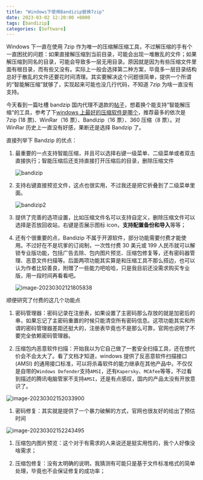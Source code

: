 ```yaml
---
title: "Windows下使用Bandizip替换7zip"
date: 2023-03-02 12:20:00 +0800
tags: [bandizip]
categories: [Software]
---
```


Windows 下一直在使用 7zip 作为唯一的压缩解压缩工具，不过解压缩的手有个一直困扰的问题：如果直接解压缩到当前目录，可能会出现一堆散乱的文件；如果解压缩到同名的目录，可能会导致多一层无用目录。原因就是因为有些压缩文件里面有根目录，而有些又没有。实际上一般会选择第二种方案，毕竟多一层目录结构总好于散乱的文件还要花时间清理。其实要解决这个问题很简单，提供一个所谓的“智能解压缩”就够了，实现起来可能也没几行代码，不知道 7zip 为啥一直没有支持。

今天看到一篇吐槽 bandzip 国内代理不退款的[帖子](https://www.v2ex.com/t/866229?p=2)，想着换个能支持“智能解压缩“的工具，参考了下[windows 上最好的压缩软件是哪个](https://www.v2ex.com/t/862733)，推荐最多的依次是 7zip (18 票)、WinRar（16 票）、Bandizip（16 票）、360 压缩（8 票）。对 WinRar 历史上一直没有好感，果断还是选择 Bandzip 了。

直接列举下 Bandzip 的优点：

1. 最重要的一点支持智能压缩，并且可以选择右键一级菜单、二级菜单或者双击直接执行；智能压缩后还支持直接打开压缩后的目录，删除压缩文件

   ![bandizip](https://pic-1251468582.picsh.myqcloud.com/pic/2023/03/02/33d78e.gif)

2. 支持右键直接预览文件，这点也很实用，不过我还是把它折叠到了二级菜单里面。

   ![bandizip2](https://pic-1251468582.picsh.myqcloud.com/pic/2023/03/02/9420a5.gif)

3. 提供了完善的选项设置，比如压缩文件名可以支持自定义，删除压缩文件可以选择是否放回收站，右键是否展示图标 icon，**支持配置备份和导入**等等；

4. 还有个很重要的点，Bandizip 不属于开源软件，部分功能需要付费才能使用。不过好在不是坑爹的订阅制，一次性付费 30 美元或 199 人民币就可以解锁专业版功能，包括广告去除、包内图片预览、压缩包修复等，还有密码器管理、恶意文件扫描等。后面两项功能其实算是和压缩工具不那么搭边，也可以认为作者比较善良，附赠了一些能力吧哈哈，只是我目前还没需求购买专业版，用一段时间再看看吧。

   ![image-20230302121805838](https://pic-1251468582.picsh.myqcloud.com/pic/2023/03/02/1502e3.png)

顺便研究了付费的这几个功能点

1. 密码管理器：密码记录在注册表，如果设置了主密码那么存放的就是加密后的串，如果忘记了主密码重置的时候只能清空所有密码信息。这项功能其实和所谓的密码管理器差距还挺大的，注册表毕竟也不是那么可靠，官网也说明了不要完全依赖密码管理器。

1. 压缩包内恶意软件扫描：开始我以为它自己做了一套安全扫描工具，还在想代价会不会太大了。看了文档才知道，windows 提供了反恶意软件扫描接口 (AMSI) 的通用接口标准，可以将杀毒软件的能力继承在其他产品中。不仅仅是自带的`Windows Defender`支持`AMSI`，还有`Kapersky`、`MCAfee`等等，不过看到描述的腾讯电脑管家不支持`AMSI`，还是有点感叹，国内的产品太没有开放意识了。

  ![image-20230302152033900](https://pic-1251468582.picsh.myqcloud.com/pic/2023/03/02/a61462.png)

1. 密码修复：其实就是提供了一个暴力破解的方式，官网也很友好的给出了预估时间

  ![image-20230302152243495](https://pic-1251468582.picsh.myqcloud.com/pic/2023/03/02/608d84.png)

1. 压缩包内图片预览：这个对于有需求的人来说还是挺实用性的，我个人好像没啥需求；

1. 压缩包修复：没有太明确的说明，我猜测有可能只是基于文件标准格式的简单处理，毕竟也不会保证修复的成功率；
